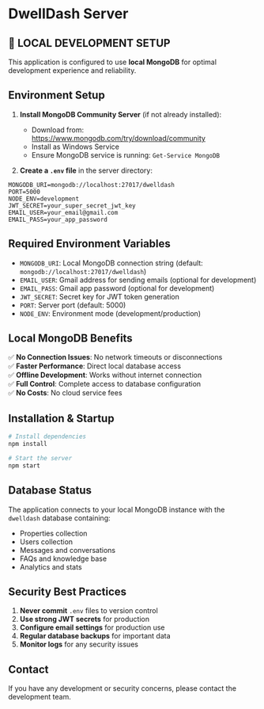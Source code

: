 # DwellDash Server

## 🔧 LOCAL DEVELOPMENT SETUP
This application is configured to use **local MongoDB** for optimal development experience and reliability.

## Environment Setup

1. **Install MongoDB Community Server** (if not already installed):
   - Download from: https://www.mongodb.com/try/download/community
   - Install as Windows Service
   - Ensure MongoDB service is running: `Get-Service MongoDB`

2. **Create a `.env` file** in the server directory:
```
MONGODB_URI=mongodb://localhost:27017/dwelldash
PORT=5000
NODE_ENV=development
JWT_SECRET=your_super_secret_jwt_key
EMAIL_USER=your_email@gmail.com
EMAIL_PASS=your_app_password
```

## Required Environment Variables

- `MONGODB_URI`: Local MongoDB connection string (default: `mongodb://localhost:27017/dwelldash`)
- `EMAIL_USER`: Gmail address for sending emails (optional for development)
- `EMAIL_PASS`: Gmail app password (optional for development)
- `JWT_SECRET`: Secret key for JWT token generation
- `PORT`: Server port (default: 5000)
- `NODE_ENV`: Environment mode (development/production)

## Local MongoDB Benefits

✅ **No Connection Issues**: No network timeouts or disconnections  
✅ **Faster Performance**: Direct local database access  
✅ **Offline Development**: Works without internet connection  
✅ **Full Control**: Complete access to database configuration  
✅ **No Costs**: No cloud service fees  

## Installation & Startup

```bash
# Install dependencies
npm install

# Start the server
npm start
```

## Database Status

The application connects to your local MongoDB instance with the `dwelldash` database containing:
- Properties collection
- Users collection  
- Messages and conversations
- FAQs and knowledge base
- Analytics and stats

## Security Best Practices

1. **Never commit** `.env` files to version control
2. **Use strong JWT secrets** for production
3. **Configure email settings** for production use
4. **Regular database backups** for important data
5. **Monitor logs** for any security issues

## Contact

If you have any development or security concerns, please contact the development team. 